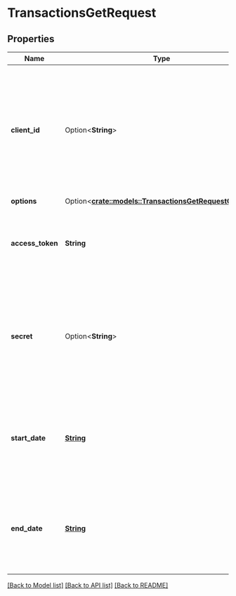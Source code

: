 # TransactionsGetRequest

## Properties

Name | Type | Description | Notes
------------ | ------------- | ------------- | -------------
**client_id** | Option<**String**> | Your Plaid API `client_id`. The `client_id` is required and may be provided either in the `PLAID-CLIENT-ID` header or as part of a request body. | [optional]
**options** | Option<[**crate::models::TransactionsGetRequestOptions**](TransactionsGetRequestOptions.md)> |  | [optional]
**access_token** | **String** | The access token associated with the Item data is being requested for. | 
**secret** | Option<**String**> | Your Plaid API `secret`. The `secret` is required and may be provided either in the `PLAID-SECRET` header or as part of a request body. | [optional]
**start_date** | [**String**](string.md) | The earliest date for which data should be returned. Dates should be formatted as YYYY-MM-DD. | 
**end_date** | [**String**](string.md) | The latest date for which data should be returned. Dates should be formatted as YYYY-MM-DD. | 

[[Back to Model list]](../README.md#documentation-for-models) [[Back to API list]](../README.md#documentation-for-api-endpoints) [[Back to README]](../README.md)


